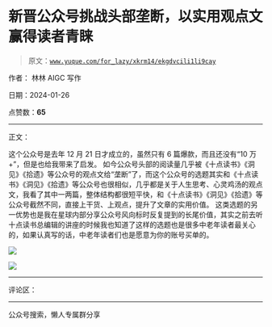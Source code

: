 # 新晋公众号挑战头部垄断，以实用观点文赢得读者青睐

> 原文：[`www.yuque.com/for_lazy/xkrm14/ekgdvcili1li9cay`](https://www.yuque.com/for_lazy/xkrm14/ekgdvcili1li9cay)

作者： 林林 AIGC 写作

日期：2024-01-26

点赞数：**65**

* * *

正文：

这个公众号是去年 12 月 21 日才成立的，虽然只有 6 篇爆款，而且还没有“10 万+”，但是也给我带来了启发。
如今公众号头部的阅读量几乎被《十点读书》《洞见》《拾遗》等公众号的观点文给“垄断”了，而这个公众号的选题其实和《十点读书》《洞见》《拾遗》等公众号也很相似，几乎都是关于人生思考、心灵鸡汤的观点文，我看了其中一两篇，整体结构都很短平快，和《十点读书》《洞见》《拾遗》等公众号截然不同，直接上干货、上观点，提升了文章的实用价值。
这类选题的另一优势也是我在星球内部分享公众号风向标时反复提到的长尾价值，其实之前去听十点读书总编辑的讲座的时候我也知道了这样的选题也是很多中老年读者最关心的，如果认真写的话，中老年读者们也是愿意为你的账号买单的。

![](img/189f5411b6e3070cb121b39cac5b434c.png)

![](img/e838b92991ee9f4e4fedd4b37b42a0fb.png)

* * *

评论区：

* * *

公众号搜索，懒人专属群分享